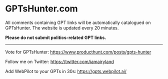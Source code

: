 # GPTsHunter.com

All comments containing GPT links will be automatically catalogued on GPTsHunter. The website is updated every 20 minutes.

**Please do not submit politics-related GPT links.**


---

Vote for GPTsHunter: https://www.producthunt.com/posts/gpts-hunter

Follow me on Twitter: https://twitter.com/iamairyland

Add WebPilot to your GPTs in 30s: https://gpts.webpilot.ai/
